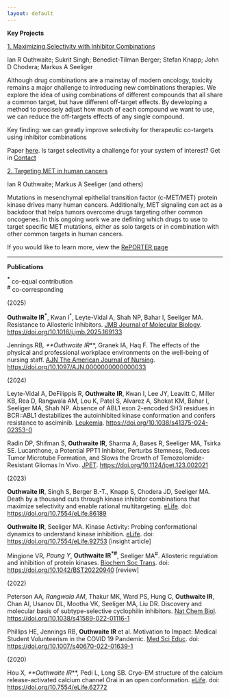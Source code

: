 ```yaml
---
layout: default
---
```


**Key Projects**

<ins>1. Maximizing Selectivity with Inhibitor Combinations</ins>

Ian R Outhwaite; Sukrit Singh; Benedict-Tilman Berger; Stefan Knapp; John D Chodera; Markus A Seeliger

Although drug combinations are a mainstay of modern oncology, toxicity remains a major challenge to introducing new combinations therapies. We explore the idea of using combinations of different compounds that all share a common target, but have different off-target effects. By developing a method to precisely adjust how much of each compound we want to use, we can reduce the off-targets effects of any single compound.   

Key finding: we can greatly improve selectivity for therapeutic co-targets using inhibitor combinations

Paper <a href = "https://elifesciences.org/articles/86189">here</a>. Is target selectivity a challenge for your system of interest? Get in [Contact](./Contact)

<ins>2. Targeting MET in human cancers</ins>

Ian R Outhwaite; Markus A Seeliger (and others)

Mutations in mesenchymal epithelial transition factor (c-MET/MET) protein kinase drives many human cancers. Additionally, MET signaling can act as a backdoor that helps tumors overcome drugs targeting other common oncogenes. In this ongoing work we are defining which drugs to use to target specific MET mutations, either as solo targets or in combination with other common targets in human cancers.

If you would like to learn more, view the <a href = "https://reporter.nih.gov/search/wId_jHAfj0aCcvuVjx4Obw/project-details/10824590">RePORTER page</a>

<div style="border-bottom: 1px solid #333;"></div>


**Publications**

**<sup>*</sup>** co-equal contribution   
**<sup>#</sup>** co-corresponding

(2025)

**Outhwaite IR<sup>*</sup>**, Kwan I<sup>*</sup>, Leyte-Vidal A, Shah NP, Bahar I, Seeliger MA. Resistance to Allosteric Inhibitors. <u>JMB Journal of Molecular Biology</u>. https://doi.org/10.1016/j.jmb.2025.169133

Jennings RB<sup>*</sup>,  **Outhwaite IR<sup>*</sup>**, Granek IA, Haq F. The effects of the physical and professional workplace environments on the well-being of nursing staff. <u>AJN The American Journal of Nursing</u>. https://doi.org/10.1097/AJN.0000000000000033

(2024)

Leyte-Vidal A, DeFilippis R, **Outhwaite IR**, Kwan I, Lee JY, Leavitt C, Miller KB, Rea D, Rangwala AM, Lou K, Patel S, Alvarez A, Shokat KM, Bahar I, Seeliger MA, Shah NP. Absence of ABL1 exon 2-encoded SH3 residues in BCR::ABL1 destabilizes the autoinhibited kinase conformation and confers resistance to asciminib. <u>Leukemia</u>. https://doi.org/10.1038/s41375-024-02353-0

Radin DP, Shifman S, **Outhwaite IR**, Sharma A, Bases R, Seeliger MA, Tsirka SE. Lucanthone, a Potential PPT1 Inhibitor, Perturbs Stemness, Reduces Tumor Microtube Formation, and Slows the Growth of Temozolomide-Resistant Gliomas In Vivo. <u>JPET</u>. https://doi.org/10.1124/jpet.123.002021

(2023)

**Outhwaite IR**, Singh S, Berger B.-T., Knapp S, Chodera JD, Seeliger MA. Death by a thousand cuts through kinase inhibitor combinations that maximize selectivity and enable rational multitargeting. <u>eLife</u>. doi: https://doi.org/10.7554/eLife.86189

**Outhwaite IR**, Seeliger MA. Kinase Activity: Probing conformational dynamics to understand kinase inhibition. <u>eLife</u>. doi: https://doi.org/10.7554/eLife.92753 [insight article]

Mingione VR<sup>*</sup>, Paung Y<sup>*</sup>, **Outhwaite IR<sup>*#</sup>**, Seeliger MA<sup>#</sup>. Allosteric regulation and inhibition of protein kinases. <u>Biochem Soc Trans</u>. doi: https://doi.org/10.1042/BST20220940 [review]

(2022)

Peterson AA<sup>*</sup>, Rangwala AM<sup>*</sup>, Thakur MK, Ward PS, Hung C, **Outhwaite IR**, Chan AI, Usanov DL, Mootha VK, Seeliger MA, Liu DR. Discovery and molecular basis of subtype-selective cyclophilin inhibitors. <u>Nat Chem Biol</u>. https://doi.org/10.1038/s41589-022-01116-1

Phillips HE, Jennings RB, **Outhwaite IR** et al. Motivation to Impact: Medical Student Volunteerism in the COVID 19 Pandemic. <u>Med Sci Educ</u>. doi: https://doi.org/10.1007/s40670-022-01639-1

(2020)

Hou X<sup>*</sup>, **Outhwaite IR<sup>*</sup>**, Pedi L, Long SB. Cryo-EM structure of the calcium release-activated calcium channel Orai in an open conformation. <u>eLife</u>. doi: https://doi.org/10.7554/eLife.62772